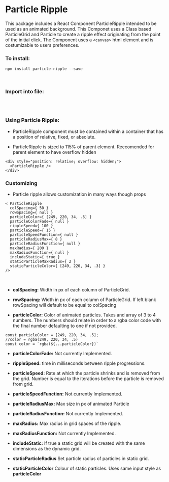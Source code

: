 # Particle Ripple

This package includes a React Component ParticleRipple intended to be used as an animated background. This Componet uses a Class based ParticleGrid and Particle to create a ripple effect originating from the point of the initial click. The Component uses a ```<canvas>``` html element and is costumizable to users preferences.

### To install:
```
npm install particle-ripple --save
```
<br>

### Import into file:
```
```

<br>

### Using Particle Ripple:

 - ParticleRipple component must be contained within a container that has a position of relative, fixed, or absolute.

 - ParticleRipple is sized to 115% of parent element. Reccomended for parent element to have overflow hidden
```
<div style="position: relative; overflow: hidden;">
  <ParticleRipple />
</div>
```

### Customizing

- Particle ripple allows customization in many ways though props
```
< ParticleRipple
  colSpacing={ 50 }
  rowSpacing={ null }
  particleColor={ [249, 220, 34, .5] }
  particleColorFade={ null }
  rippleSpeed={ 100 }
  particleSpeed={ 15 }
  particleSpeedFunction={ null }
  particleRadiusMax={ 8 }
  particleRadiusFunction={ null }
  maxRadius={ 200 }
  maxRadiusFunction={ null }
  includeStatic={ true }
  staticParticleMaxRadius={ 2 }
  staticParticleColor={ [249, 220, 34, .3] }
/>
```
<br>

- **colSpacing:** Width in px of each column of ParticleGrid.

- **rowSpacing:** Width in px of each column of ParticleGrid. If left blank rowSpacing will default to be equal to colSpacing

- **particleColor:** Color of animated particles. Takes and array of 3 to 4 numbers. The numbers should relate in order to a rgba color code with the final number defaulting to one if not provided.
```
const particleColor = [249, 220, 34, .5];
//color = rgba(249, 220, 34, .5)
const color = `rgba(${...particleColor})`
``` 
- **particleColorFade:** Not currently Implemented.

- **rippleSpeed:** time in milliseconds between ripple progressions.

- **particleSpeed:** Rate at which the particle shrinks and is removed from the grid. Number is equal to the iterations before the particle is removed from grid.

- **particleSpeedFunction:** Not currently Implemented.

- **particleRadiusMax:** Max size in px of animated Particle

- **particleRadiusFunction:** Not currently Implemented.

- **maxRadius:** Max radius in grid spaces of the ripple.

- **maxRadiusFunction:** Not currently Implemented.

- **includeStatic:** If true a static grid will be created with the same dimensions as the dynamic grid.

- **staticParticleRadius** Set particle radius of particles in static grid.

- **staticParticleColor** Colour of static particles. Uses same input style as **particleColor**


